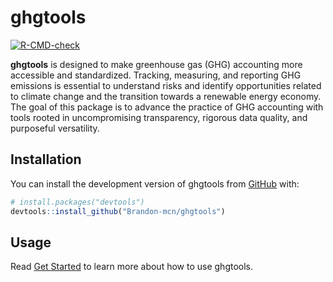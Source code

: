 
<!-- README.md is generated from README.Rmd. Please edit that file -->

# ghgtools

<!-- badges: start -->

[![R-CMD-check](https://github.com/Brandon-mcn/ghgtools/actions/workflows/R-CMD-check.yaml/badge.svg)](https://github.com/Brandon-mcn/ghgtools/actions/workflows/R-CMD-check.yaml)
<!-- badges: end -->

**ghgtools** is designed to make greenhouse gas (GHG) accounting more
accessible and standardized. Tracking, measuring, and reporting GHG
emissions is essential to understand risks and identify opportunities
related to climate change and the transition towards a renewable energy
economy. The goal of this package is to advance the practice of GHG
accounting with tools rooted in uncompromising transparency, rigorous
data quality, and purposeful versatility.

## Installation

You can install the development version of ghgtools from
[GitHub](https://github.com/) with:

``` r
# install.packages("devtools")
devtools::install_github("Brandon-mcn/ghgtools")
```

## Usage

Read [Get
Started](https://brandon-mcn.github.io/ghgtools/articles/ghgtools.html)
to learn more about how to use ghgtools.
